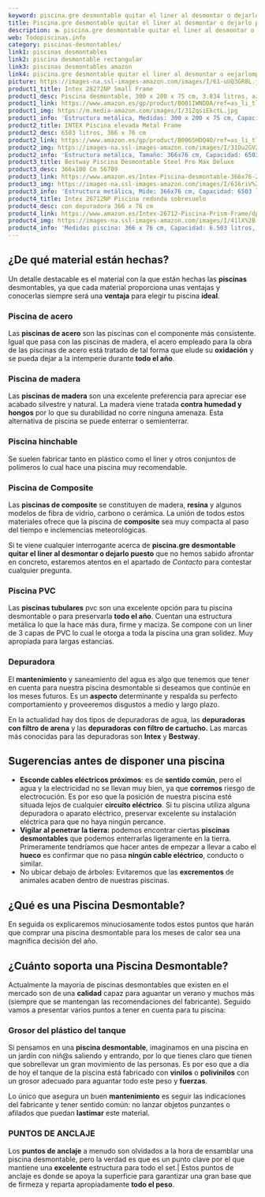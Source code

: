 ```yaml
---
keyword: piscina.gre desmontable quitar el liner al desmontar o dejarlo puesto
title: Piscina.gre desmontable quitar el liner al desmontar o dejarlo puesto | Todopiscinas.info
description: 🏊 piscina.gre desmontable quitar el liner al desmontar o dejarlo puesto Ideales para este verano 2021. Aquí puedes comprar piscina.gre desmontable quitar el liner al desmontar o dejarlo puesto y comparar con otras similares. No dejes escapar piscina.gre desmontable quitar el liner al desmontar o dejarlo puesto a un precio realmente tentador.
web: Todopiscinas.info
category: piscinas-desmontables/
link1: piscinas desmontables
link2: piscina desmontable rectangular
link3: piscinas desmontables amazon
link4: piscina.gre desmontable quitar el liner al desmontar o eejarlompuesto
picture: https://images-na.ssl-images-amazon.com/images/I/61-uUQ3GR8L.jpg
product1_title: Intex 28272NP Small Frame
product1_desc: Piscina desmontable, 300 x 200 x 75 cm, 3.834 litros, azul
product1_link: https://www.amazon.es/gp/product/B001IWNDDA/ref=as_li_tl?ie=UTF8&camp=3638&creative=24630&creativeASIN=B001IWNDDA&linkCode=as2&tag=todopiscinas0e-21&linkId=25b9d647487c889cb6ef56ed63f50ca1
product1_img: https://m.media-amazon.com/images/I/31ZqsiEkctL.jpg
product1_info: 'Estructura metálica, Medidas: 300 x 200 x 75 cm, Capacidad: 3.834 litros, Para 6 personas (+ 6 años), Fácil montaje, Forma rectangular'
product2_title: INTEX Piscina elevada Metal Frame
product2_desc: 6503 litros, 366 x 76 cm
product2_link: https://www.amazon.es/gp/product/B0065HDQ4O/ref=as_li_tl?ie=UTF8&camp=3638&creative=24630&creativeASIN=B0065HDQ4O&linkCode=as2&tag=todopiscinas0e-21&linkId=ed2430e3ba564d3527ee103df33ed7b3
product2_img: https://images-na.ssl-images-amazon.com/images/I/31Ou2GV2SAL.jpg
product2_info: 'Estructura metálica, Tamaño: 366x76 cm, Capacidad: 6503 litros, Forma circular, De 4 a 7 personas (+6 años)'
product3_title: Bestway Piscina Desmontable Steel Pro Max Deluxe
product3_desc: 366x100 Cm 56709
product3_link: https://www.amazon.es/Intex-Piscina-desmontable-366x76-28210NP/dp/B0065HDQ4O?__mk_es_ES=%C3%85M%C3%85%C5%BD%C3%95%C3%91&crid=25UQGV9HG2INI&dchild=1&keywords=piscinas+desmontables&qid=1615854176&sprefix=piscinas+dem%2Caps%2C201&sr=8-5&linkCode=ll1&tag=todopiscinas0e-21&linkId=34f200977c6cbaab1f3f4d9ac0e64755&language=es_ES&ref_=as_li_ss_tl
product3_img: https://images-na.ssl-images-amazon.com/images/I/616riV%2BiY3L.jpg
product3_info: 'Estructura metálica, Mide: 366x76 cm, Capacidad: 6503 litros, De 4 a 7 personas mayores de 6 años, Forma circular, Tecnología Super-Tough'
product4_title: Intex 26712NP Piscina redonda sobresuelo
product4_desc: con depuradora 366 x 76 cm
product4_link: https://www.amazon.es/Intex-26712-Piscina-Prism-Frame/dp/B07FB823GL?__mk_es_ES=%C3%85M%C3%85%C5%BD%C3%95%C3%91&dchild=1&keywords=piscinas+desmontables+con+depuradora&qid=1615936418&sr=8-5&linkCode=ll1&tag=todopiscinas0e-21&linkId=d98699de7830cd471766fa1daa36de34&language=es_ES&ref_=as_li_ss_tl
product4_img: https://images-na.ssl-images-amazon.com/images/I/41lX%2B-YpibL.jpg
product4_info: 'Medidas piscina: 366 x 76 cm, Capacidad: 6.503 litros, Incluye depuradora de cartucha A, Lona resistente triple capa'
---
```




## ¿De qué material están hechas?

Un detalle destacable es el material con la que están hechas las **piscinas** desmontables, ya que cada material proporciona unas ventajas y conocerlas siempre será una **ventaja** para elegir tu piscina **ideal**.


### Piscina de acero

Las **piscinas de acero** son las piscinas con el componente más consistente. Igual que pasa con las piscinas de madera, el acero empleado para la obra de las piscinas de acero está tratado de tal forma que elude su **oxidación** y se pueda dejar a la intemperie durante **todo el año**.


### Piscina de madera

Las **piscinas de madera** son una excelente preferencia para apreciar ese acabado silvestre y natural. La madera viene tratada **contra humedad y hongos** por lo que su durabilidad no corre ninguna amenaza. Esta alternativa de piscina se puede enterrar o semienterrar.


### Piscina hinchable

 Se suelen fabricar tanto en plástico como el liner y otros conjuntos de polímeros lo cual hace una piscina muy recomendable.


### Piscina de Composite

Las **piscinas de composite** se constituyen de madera, **resina** y algunos modelos de fibra de vidrio, carbono o cerámica. La unión de todos estos materiales ofrece que la piscina de **composite** sea muy compacta al paso del tiempo e inclemencias meteorológicas.

Si te viene cualquier interrogante acerca de **piscina.gre desmontable quitar el liner al desmontar o dejarlo puesto** que no hemos sabido afrontar en concreto, estaremos atentos en el apartado de _Contacto_ para contestar cualquier pregunta.


### Piscina  PVC

Las **piscinas tubulares** pvc son una excelente opción para tu piscina desmontable o para preservarla **todo el año**. Cuentan una estructura metálica lo que la hace más dura, firme y maciza. Se compone con un liner de 3 capas de PVC lo cual le otorga a toda la piscina una gran solidez. Muy apropiada para largas estancias.


### Depuradora

El **mantenimiento** y saneamiento del agua es algo que tenemos que tener en cuenta para nuestra piscina desmontable si deseamos que continúe en los meses futuros. Es un **aspecto** determinante y respalda su perfecto comportamiento y proveeremos disgustos a medio y largo plazo.

En la actualidad hay dos tipos de depuradoras de agua, las **depuradoras con filtro de arena** y  las **depuradoras** **con filtro de cartucho.** Las marcas más conocidas para las depuradoras son **Intex** y **Bestway**.


## Sugerencias antes de disponer una piscina



*   **Esconde cables eléctricos próximos**: es de **sentido común**, pero el agua y la electricidad no se llevan muy bien, ya que **corremos** riesgo de electrocución. Es por eso que la posición de nuestra piscina esté situada lejos de cualquier **circuito eléctrico**. Si tu piscina utiliza alguna depuradora o aparato eléctrico, preservar excelente su instalación eléctrica para que no haya ningún percance.
*   **Vigilar al penetrar la tierra:** podemos encontrar ciertas **piscinas desmontables** que podemos enterrarlas ligeramente en la tierra. Primeramente tendríamos que hacer antes de empezar a llevar a cabo el **hueco** es confirmar que no pasa **ningún cable eléctrico**, conducto o similar.
*   No ubicar debajo de árboles: Evitaremos que las **excrementos** de animales acaben dentro de nuestras piscinas.
## ¿Qué es una Piscina Desmontable?



En seguida os explicaremos minuciosamente todos estos puntos que harán que comprar una piscina desmontable para los meses de calor sea una magnífica decisión del año.


## ¿Cuánto soporta una Piscina Desmontable?

Actualmente la mayoría de piscinas desmontables que existen en el mercado son de una **calidad** capaz para aguantar un verano y muchos más (siempre que se mantengan las recomendaciones del fabricante). Seguido vamos a presentar varios puntos a tener en cuenta para tu piscina:


### Grosor del plástico del tanque

Si pensamos en una **piscina desmontable**, imaginamos en una piscina en un jardín con niñ@s saliendo y entrando, por lo que tienes claro que tienen que sobrellevar un gran movimiento de las personas. Es por eso que a día de hoy el tanque de la piscina está fabricado con **vinilos** o **polivinilos** con un grosor adecuado para aguantar todo este peso y **fuerzas**.

Lo único que asegura un	 buen **mantenimiento** es seguir las indicaciones del fabricante y tener sentido común: no lanzar objetos punzantes o afilados que puedan **lastimar** este material.


### PUNTOS DE ANCLAJE

Los **puntos de anclaje** a menudo son olvidados a la hora de ensamblar una piscina desmontable, pero la verdad es que es un punto clave por el que mantiene una **excelente** estructura para todo el set.| Estos puntos de anclaje es donde se apoya la superficie para garantizar una gran base que de firmeza y reparta apropiadamente **todo el peso**.

<stats-list :link1=link1 :link2=link2 :link3=link3 :link4=link4 :category=category></stats-list>

<brand-panel :title=product1_title :desc=product1_desc :img=product1_img :link=product1_link></brand-panel>

<external-banner></external-banner>
